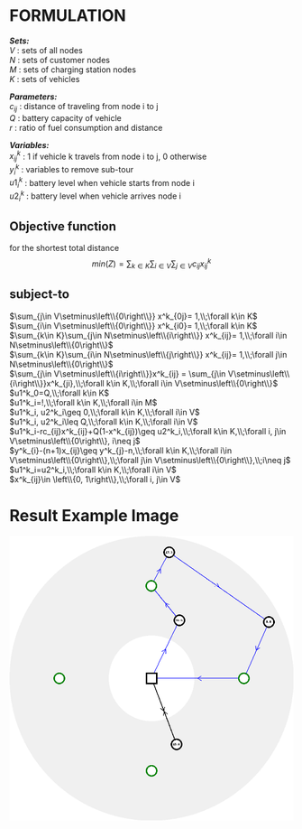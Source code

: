 # FORMULATION

***Sets:***  
$V$ : sets of all nodes  
$N$ : sets of customer nodes  
$M$ : sets of charging station nodes  
$K$ : sets of vehicles
  
***Parameters:***  
$c_{ij}$ : distance of traveling from node i to j  
$Q$ : battery capacity of vehicle  
$r$ : ratio of fuel consumption and distance  
  
***Variables:***  
$x^k_{ij}$ : 1 if vehicle k travels from node i to j, 0 otherwise  
$y^k_i$ : variables to remove sub-tour  
$u1^k_{i}$ : battery level when vehicle starts from node i  
$u2^k_{i}$ : battery level when vehicle arrives node i
  
  
## Objective function 
for the shortest total distance  
$$min(Z) =\sum_{k\in K}\sum_{i\in V}\sum_{j\in V}c_{ij}x^k_{ij} $$

## subject-to

$\sum_{j\in V\setminus\left\\{0\right\\}} x^k_{0j}= 1,\\;\forall k\in K$  
$\sum_{i\in V\setminus\left\\{0\right\\}} x^k_{i0}= 1,\\;\forall k\in K$  
$\sum_{k\in K}\sum_{j\in N\setminus\left\\{i\right\\}} x^k_{ij}= 1,\\;\forall i\in N\setminus\left\\{0\right\\}$  
$\sum_{k\in K}\sum_{i\in N\setminus\left\\{j\right\\}} x^k_{ij}= 1,\\;\forall j\in N\setminus\left\\{0\right\\}$  
$\sum_{j\in V\setminus\left\\{i\right\\}}x^k_{ij} = \sum_{j\in V\setminus\left\\{i\right\\}}x^k_{ji},\\;\forall k\in K,\\;\forall i\in V\setminus\left\\{0\right\\}$  
$u1^k_0=Q,\\;\forall k\in K$  
$u1^k_i=!,\\;\forall k\in K,\\;\forall i\in M$  
$u1^k_i, u2^k_i\geq 0,\\;\forall k\in K,\\;\forall i\in V$  
$u1^k_i, u2^k_i\leq Q,\\;\forall k\in K,\\;\forall i\in V$  
$u1^k_i-rc_{ij}x^k_{ij}+Q(1-x^k_{ij})\geq u2^k_i,\\;\forall k\in K,\\;\forall i, j\in V\setminus\left\\{0\right\\}, i\neq j$  
$y^k_{i}-(n+1)x_{ij}\geq y^k_{j}-n,\\;\forall k\in K,\\;\forall i\in V\setminus\left\\{0\right\\},\\;\forall j\in V\setminus\left\\{0\right\\},\\;i\neq j$  
$u1^k_i=u2^k_i,\\;\forall k\in K,\\;\forall i\in V$  
$x^k_{ij}\in \left\\{0, 1\right\\},\\;\forall i, j\in V$  

# Result Example Image

<img src="https://github.com/Lhouette/VRP-codes/blob/main/4_EVRP/result-EVRP.png?raw=true"/>
